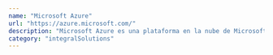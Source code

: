 ```yaml
---
name: "Microsoft Azure"
url: "https://azure.microsoft.com/"
description: "Microsoft Azure es una plataforma en la nube de Microsoft que ofrece una amplia gama de servicios de infraestructura, plataforma y aplicaciones."
category: "integralSolutions"
---
```

